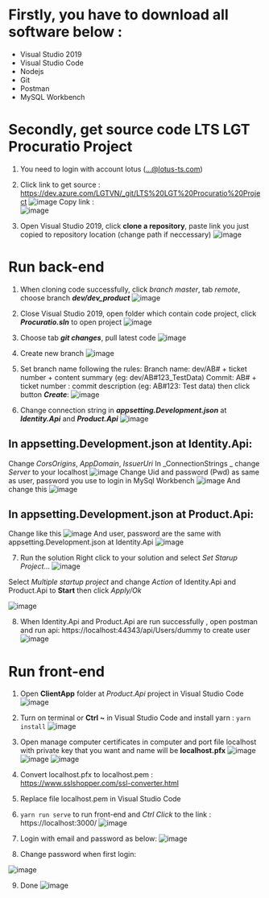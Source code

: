 # Firstly, you have to download all software below :
- Visual Studio 2019
- Visual Studio Code
- Nodejs
- Git
- Postman
- MySQL Workbench

# Secondly, get source code LTS LGT Procuratio Project
 1. You need to login with account lotus (...@lotus-ts.com)
 
 2. Click link to get source : https://dev.azure.com/LGTVN/_git/LTS%20LGT%20Procuratio%20Project
![image](https://user-images.githubusercontent.com/82664727/159437678-6baa52fe-8bf7-4081-9198-3aef6fdd8f29.png)
Copy link :  
![image](https://user-images.githubusercontent.com/82664727/159403054-c534188d-8372-4127-a712-95f22e21d0d9.png)

3. Open Visual Studio 2019, click **clone a repository**, paste link you just copied to repository location (change path if neccessary)
![image](https://user-images.githubusercontent.com/82664727/159404483-8abbddd5-b050-44ce-b3e2-85952568e515.png)

# Run back-end
1. When cloning code successfully, click _branch master_, tab _remote_, choose branch **_dev/dev_product_**
![image](https://user-images.githubusercontent.com/82664727/159405729-9b8ca44e-80a2-4401-be7c-548adf116f4d.png)

2. Close Visual Studio 2019, open folder which contain code project, click _**Procuratio.sln**_ to open project
![image](https://user-images.githubusercontent.com/82664727/159406056-23c530c2-7a06-4b5a-a487-05251e9a3742.png)

3. Choose tab **_git changes_**, pull latest code 
![image](https://user-images.githubusercontent.com/82664727/159438661-eb56bf9c-0b16-403d-8f11-2cc1db24c59a.png)

4. Create new branch 
![image](https://user-images.githubusercontent.com/82664727/159406751-7449c548-8d4b-4b77-9ef4-9ebce400d49d.png)

5. Set branch name following the rules: 
   Branch name: dev/AB# + ticket number + content summary (eg: dev/AB#123_TestData)
   Commit: AB# + ticket number : commit description (eg: AB#123: Test data)
   then click button **_Create_**:
![image](https://user-images.githubusercontent.com/82664727/159407113-121d094c-9cb3-4edb-869b-f55969a5ee63.png)

6. Change connection string in **_appsetting.Development.json_** at _**Identity.Api**_ and _**Product.Api**_
![image](https://user-images.githubusercontent.com/82664727/159439480-49d742ab-f3b5-4e11-8399-252574009ce2.png)
## In appsetting.Development.json at Identity.Api:
Change _CorsOrigins_, _AppDomain_, _IssuerUri_
In _ConnectionStrings _ change _Server_ to your localhost
![image](https://user-images.githubusercontent.com/82664727/159408709-47774256-da6a-4d2e-9110-142a1c8a9fbf.png)
Change Uid and password (Pwd) as same as user, password you use to login in MySql Workbench
![image](https://user-images.githubusercontent.com/82664727/159408880-6fc91a3a-0af7-42ee-ade3-0ee55d7c7bd2.png)
And change this
![image](https://user-images.githubusercontent.com/82664727/159408931-604eefdd-1401-4c1f-bb81-85078094f057.png)
## In appsetting.Development.json at Product.Api:
Change like this
![image](https://user-images.githubusercontent.com/82664727/159409763-d7b72072-f733-43ad-8170-21ec16d7ef8b.png)
And user, password are the same with appsetting.Development.json at Identity.Api
![image](https://user-images.githubusercontent.com/82664727/159409811-e6ee148e-4dd3-4787-b524-c8a00fe307f1.png)

7. Run the solution 
Right click to your solution and select _Set Starup Project_...
![image](https://user-images.githubusercontent.com/82664727/159410650-ec124b38-1418-496c-ad25-7f57e1b6b842.png)

Select _Multiple startup project_ and change _Action_ of Identity.Api and Product.Api to **Start** then click _Apply/Ok_

![image](https://user-images.githubusercontent.com/82664727/159410565-9acf0902-b6eb-47b7-852d-7ab3b73260a1.png)

8. When Identity.Api and Product.Api are run successfully , open postman and run api: https://localhost:44343/api/Users/dummy to create user 
![image](https://user-images.githubusercontent.com/82664727/159423381-4bfde0bc-d670-4992-afac-3b0d5a98e503.png)

# Run front-end
1. Open **ClientApp** folder at _Product.Api_ project in Visual Studio Code  
![image](https://user-images.githubusercontent.com/82664727/159424807-074928a6-ebf8-40ea-ae46-17b34fe4083e.png)

2. Turn on terminal or **Ctrl ~** in Visual Studio Code and install yarn : ```yarn install```
![image](https://user-images.githubusercontent.com/82664727/159425254-6576cc84-0b64-4343-84de-d296474f8623.png)

3. Open manage computer certificates in computer and 
port file localhost with private key that you want and name will be **localhost.pfx**
![image](https://user-images.githubusercontent.com/82664727/159425927-6fff618d-06cc-422f-897d-9ef9fa09605b.png)
![image](https://user-images.githubusercontent.com/82664727/159426172-06ae5cce-93fe-44de-8a2b-c4428049a247.png)
![image](https://user-images.githubusercontent.com/82664727/159426978-1626dc80-3bd9-4e00-ac88-586e1656750d.png)

4. Convert localhost.pfx to localhost.pem : https://www.sslshopper.com/ssl-converter.html

5. Replace file localhost.pem in Visual Studio Code  

6. ``` yarn run serve ``` to run front-end and _Ctrl Click_ to the link : https://localhost:3000/
![image](https://user-images.githubusercontent.com/82664727/159427859-50dee439-637e-459b-a657-164d3c04916c.png)

7. Login with email and password as below:
![image](https://user-images.githubusercontent.com/82664727/159428270-cf474384-60d4-45a9-bf89-8dce7d63146e.png)

8. Change password when first login:

![image](https://user-images.githubusercontent.com/82664727/159428594-01b6750d-0fca-4268-9a73-417cc9a8d6c5.png)

9. Done
![image](https://user-images.githubusercontent.com/82664727/159429079-25b119f8-b4d6-4f5d-8410-b2ee78e655b4.png)









